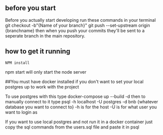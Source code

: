 

## before you start
Before you actually start developing run these commands in your terminal
    git checkout -b"{Name of your branch}"
    git push --set-upstream origin {branchname}
then when you push your commits they'll be sent to a seperate branch in the main repository.


## how to get it running

    NPM install

npm start will only start the node server

##You must have docker installed if you don't want to set your local postgres up to work with the project

To use postgres with this type
docker-compose up --build -d
then to manually connect to it type
psql -h localhost -U postgres -d bnb {whatever database you want to connect to} 
-h is for the host
-U is for what user you want to login as


If you want to use local postgres and not run it in a docker container just copy the sql commands from the users.sql file and paste it in psql

